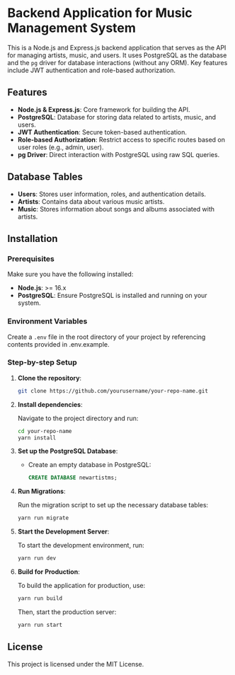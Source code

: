 # Backend Application for Music Management System

This is a Node.js and Express.js backend application that serves as the API for managing artists, music, and users. It uses PostgreSQL as the database and the `pg` driver for database interactions (without any ORM). Key features include JWT authentication and role-based authorization.

## Features

- **Node.js & Express.js**: Core framework for building the API.
- **PostgreSQL**: Database for storing data related to artists, music, and users.
- **JWT Authentication**: Secure token-based authentication.
- **Role-based Authorization**: Restrict access to specific routes based on user roles (e.g., admin, user).
- **pg Driver**: Direct interaction with PostgreSQL using raw SQL queries.

## Database Tables

- **Users**: Stores user information, roles, and authentication details.
- **Artists**: Contains data about various music artists.
- **Music**: Stores information about songs and albums associated with artists.

## Installation

### Prerequisites

Make sure you have the following installed:

- **Node.js**: >= 16.x
- **PostgreSQL**: Ensure PostgreSQL is installed and running on your system.

### Environment Variables

Create a `.env` file in the root directory of your project by referencing contents provided in .env.example.


### Step-by-step Setup

1. **Clone the repository**:

    ```bash
    git clone https://github.com/yourusername/your-repo-name.git
    ```

2. **Install dependencies**:

    Navigate to the project directory and run:

    ```bash
    cd your-repo-name
    yarn install
    ```

3. **Set up the PostgreSQL Database**:

    - Create an empty database in PostgreSQL:
    
        ```sql
        CREATE DATABASE newartistms;
        ```

4. **Run Migrations**:

    Run the migration script to set up the necessary database tables:

    ```bash
    yarn run migrate
    ```

5. **Start the Development Server**:

    To start the development environment, run:

    ```bash
    yarn run dev
    ```

6. **Build for Production**:

    To build the application for production, use:

    ```bash
    yarn run build
    ```

    Then, start the production server:

    ```bash
    yarn run start
    ```

## License

This project is licensed under the MIT License.


